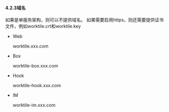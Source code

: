 #### **4.2.3域名**
如果是单服务架构，则可以不提供域名。
如果需要启用https，则还需要提供证书文件，例如worktile.crt和worktile.key
* Web

  worktile.xxx.com
* Box

  worktile-box.xxx.com
* Hook

  worktile-hook.xxx.com
* IM

  worktile-im.xxx.com

